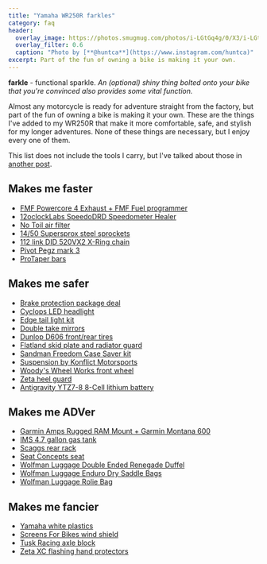 ```yaml
---
title: "Yamaha WR250R farkles"
category: faq
header:
  overlay_image: https://photos.smugmug.com/photos/i-LGtGq4g/0/X3/i-LGtGq4g-X3.jpg
  overlay_filter: 0.6
  caption: "Photo by [**@huntca**](https://www.instagram.com/huntca)"
excerpt: Part of the fun of owning a bike is making it your own.
---
```


**farkle** - functional sparkle. *An (optional) shiny thing bolted onto your
bike that you're convinced also provides some vital function.*

Almost any motorcycle is ready for adventure straight from the factory, but
part of the fun of owning a bike is making it your own. These are the things
I've added to my WR250R that make it more comfortable, safe, and stylish for my
longer adventures. None of these things are necessary, but I enjoy every one
of them.

This list does not include the tools I carry, but I've talked about those in
[another post](/notes/2016/05/20/what-tools-do-you-carry-on-your-motorcycle/).

## Makes me faster
- [FMF Powercore 4 Exhaust + FMF Fuel programmer](http://fmfracing.com)
- [12oclockLabs SpeedoDRD Speedometer Healer](http://12oclocklabs.com)
- [No Toil air filter](http://notoil.com)
- [14/50 Supersprox steel sprockets](http://supersproxusa.com)
- [112 link DID 520VX2 X-Ring chain](http://didchain.com)
- [Pivot Pegz mark 3](http://soloracer.com/wr250pivotpegz.html)
- [ProTaper bars](http://www.protaper.com)

## Makes me safer
- [Brake protection package deal](http://soloracer.com/wr250rbrakegrd.html)
- [Cyclops LED headlight](http://cyclopsadventuresports.com)
- [Edge tail light kit](http://soloracer.com/edgetaillight.html)
- [Double take mirrors](http://doubletakemirror.com)
- [Dunlop D606 front/rear tires](http://dunlopmotorcycletires.com)
- [Flatland skid plate and radiator guard](http://flatlandracing.com)
- [Sandman Freedom Case Saver kit](http://sites.google.com/site/sandmanparts)
- [Suspension by Konflict Motorsports](http://konflictmotorsports.com)
- [Woody's Wheel Works front wheel](http://www.woodyswheelworks.com)
- [Zeta heel guard](http://soloracer.com/wr250rheelgrd.html)
- [Antigravity YTZ7-8 8-Cell lithium battery](http://antigravitybatteries.com)

## Makes me ADVer
- [Garmin Amps Rugged RAM Mount + Garmin Montana 600](http://garmin.com)
- [IMS 4.7 gallon gas tank](http://imsproducts.com)
- [Scaggs rear rack](http://scaggsmotodesigns.com)
- [Seat Concepts seat](http://soloracer.com/wr250rseat.html)
- [Wolfman Luggage Double Ended Renegade Duffel](http://wolfmanluggage.com)
- [Wolfman Luggage Enduro Dry Saddle Bags](http://wolfmanluggage.com)
- [Wolfman Luggage Rolie Bag](http://wolfmanluggage.com)

## Makes me fancier
- [Yamaha white plastics](http://soloracer.com/wr250plastic.html)
- [Screens For Bikes wind shield](http://screensforbikes.com)
- [Tusk Racing axle block](http://tuskoffroad.com)
- [Zeta XC flashing hand protectors](http://zeta-racing.com)

